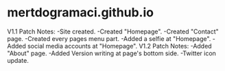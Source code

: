 # mertdogramaci.github.io
V1.1 Patch Notes:
  -Site created.
  -Created "Homepage".
  -Created "Contact" page.
  -Created every pages menu part.
  -Added a selfie at "Homepage".
  -Added social media accounts at "Homepage".
V1.2 Patch Notes:
  -Added "About" page.
  -Added Version writing at page's bottom side.
  -Twitter icon update.
